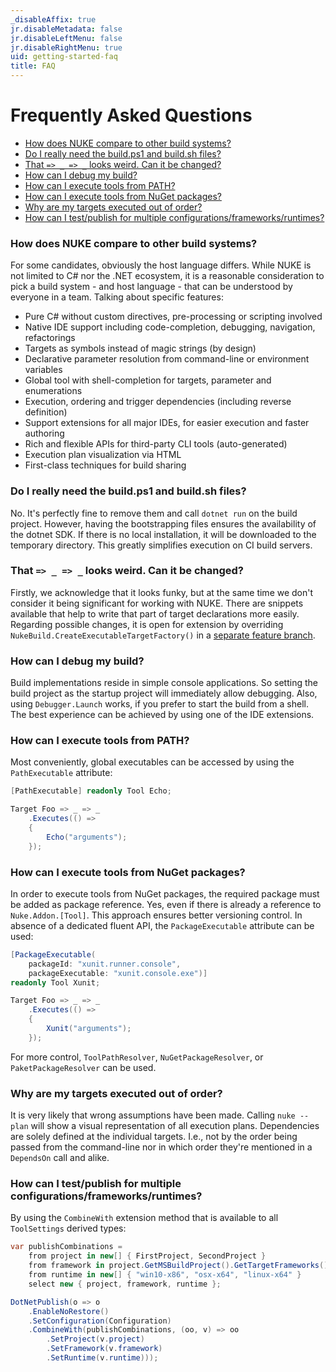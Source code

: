 ```yaml
---
_disableAffix: true
jr.disableMetadata: false
jr.disableLeftMenu: false
jr.disableRightMenu: true
uid: getting-started-faq
title: FAQ
---
```


# Frequently Asked Questions

- [How does NUKE compare to other build systems?](#how-does-nuke-compare-to-other-build-systems)
- [Do I really need the build.ps1 and build.sh files?](#do-i-really-need-the-buildps1-and-buildsh-files)
- [That `=> _ => _` looks weird. Can it be changed?](#that-----looks-weird-can-it-be-changed)
- [How can I debug my build?](#how-can-i-debug-my-build)
- [How can I execute tools from PATH?](#how-can-i-execute-tools-from-path)
- [How can I execute tools from NuGet packages?](#how-can-i-execute-tools-from-nuget-packages)
- [Why are my targets executed out of order?](#why-are-my-targets-executed-out-of-order)
- [How can I test/publish for multiple configurations/frameworks/runtimes?](#how-can-i-testpublish-for-multiple-configurationsframeworksruntimes)

### How does NUKE compare to other build systems?

For some candidates, obviously the host language differs. While NUKE is not limited to C# nor the .NET ecosystem, it is a reasonable consideration to pick a build system - and host language - that can be understood by everyone in a team. Talking about specific features:

- Pure C# without custom directives, pre-processing or scripting involved
- Native IDE support including code-completion, debugging, navigation, refactorings
- Targets as symbols instead of magic strings (by design)
- Declarative parameter resolution from command-line or environment variables
- Global tool with shell-completion for targets, parameter and enumerations
- Execution, ordering and trigger dependencies (including reverse definition)
- Support extensions for all major IDEs, for easier execution and faster authoring
- Rich and flexible APIs for third-party CLI tools (auto-generated)
- Execution plan visualization via HTML
- First-class techniques for build sharing

### Do I really need the build.ps1 and build.sh files?

No. It's perfectly fine to remove them and call `dotnet run` on the build project. However, having the bootstrapping files ensures the availability of the dotnet SDK. If there is no local installation, it will be downloaded to the temporary directory. This greatly simplifies execution on CI build servers.

### That `=> _ => _` looks weird. Can it be changed?

Firstly, we acknowledge that it looks funky, but at the same time we don't consider it being significant for working with NUKE. There are snippets available that help to write that part of target declarations more easily. Regarding possible changes, it is open for extension by overriding `NukeBuild.CreateExecutableTargetFactory()` in a [separate feature branch](https://github.com/nuke-build/common/tree/feature/target-factory).

### How can I debug my build?

Build implementations reside in simple console applications. So setting the build project as the startup project will immediately allow debugging. Also, using `Debugger.Launch` works, if you prefer to start the build from a shell. The best experience can be achieved by using one of the IDE extensions.

### How can I execute tools from PATH?

Most conveniently, global executables can be accessed by using the `PathExecutable` attribute:

```c#
[PathExecutable] readonly Tool Echo;

Target Foo => _ => _
    .Executes(() =>
    {
        Echo("arguments");
    });
```

### How can I execute tools from NuGet packages?

In order to execute tools from NuGet packages, the required package must be added as package reference. Yes, even if there is already a reference to `Nuke.Addon.[Tool]`. This approach ensures better versioning control. In absence of a dedicated fluent API, the `PackageExecutable` attribute can be used:

```c#
[PackageExecutable(
    packageId: "xunit.runner.console",
    packageExecutable: "xunit.console.exe")]
readonly Tool Xunit;

Target Foo => _ => _
    .Executes(() =>
    {
        Xunit("arguments");
    });
```

For more control, `ToolPathResolver`, `NuGetPackageResolver`, or `PaketPackageResolver` can be used.

### Why are my targets executed out of order?

It is very likely that wrong assumptions have been made. Calling `nuke --plan` will show a visual representation of all execution plans. Dependencies are solely defined at the individual targets. I.e., not by the order being passed from the command-line nor in which order they're mentioned in a `DependsOn` call and alike.

### How can I test/publish for multiple configurations/frameworks/runtimes?

By using the `CombineWith` extension method that is available to all `ToolSettings` derived types:

```c#
var publishCombinations =
    from project in new[] { FirstProject, SecondProject }
    from framework in project.GetMSBuildProject().GetTargetFrameworks()
    from runtime in new[] { "win10-x86", "osx-x64", "linux-x64" }
    select new { project, framework, runtime };

DotNetPublish(o => o
    .EnableNoRestore()
    .SetConfiguration(Configuration)
    .CombineWith(publishCombinations, (oo, v) => oo
        .SetProject(v.project)
        .SetFramework(v.framework)
        .SetRuntime(v.runtime)));
```

<!--
- Why is _external tool_ not working with NUKE?
- Is NUKE limited to .NET tools?
-->
